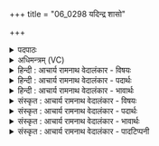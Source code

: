 +++
title = "06_0298 यदिन्द्र शासो"

+++
<details><summary>पदपाठः</summary>

य꣢त्। इ꣣न्द्र। शा꣡सः꣢꣯। अ꣣व्रत꣢म्। अ꣣। व्रत꣢म्। च्या꣣व꣡य꣢। स꣡द꣢꣯सः। प꣡रि꣢꣯। अ꣣स्मा꣡क꣢म्। अँ꣣शु꣢म्। म꣣घवन्। पुरुस्पृ꣡ह꣢म्। पु꣣रु। स्पृ꣡ह꣢꣯म्। व꣣स꣡व्ये꣢। अ꣡धि꣢꣯। ब꣣र्हय। २९८।
</details>

<details><summary>अधिमन्त्रम् (VC)</summary>

- इन्द्रः
- वामदेवो गौतमः
- बृहती
- मध्यमः
- ऐन्द्रं काण्डम्
</details>

<details><summary>हिन्दी : आचार्य रामनाथ वेदालंकार - विषयः</summary>

अगले मन्त्र में इन्द्र नाम से परमेश्वर और राजा को सम्बोधित किया गया है।
</details>

<details><summary>हिन्दी : आचार्य रामनाथ वेदालंकार - पदार्थः</summary>

पदार्थान्वयभाषाः -  प्रथम—परमेश्वर के पक्ष में। (यत्) क्योंकि, हे (इन्द्र) दुर्गुणनिवारक जगदीश्वर ! आप (शासः) शासक और नियामक हैं, इस कारण (अव्रतम्) व्रतहीन और कर्महीन मनुष्य को (सदसः परि) सज्जनों के समाज से (च्यावय) निकाल दीजिए। हे (मघवन्) सद्गुणरूप धनों के धनी ! (अस्माकम्) हमारे (पुरुस्पृहम्) बहुत अधिक प्रिय (अंशुम्) मन को (वसव्ये अधि) आध्यात्मिक एवं आधिभौतिक दोनों प्रकार के धन-समूह की प्राप्ति के निमित्त से (बर्हय) श्रेष्ठ बना दीजिए ॥ द्वितीय—राजा के पक्ष में। (यत्) क्योंकि, हे (इन्द्र) पाप और पापियों के विनाशक राजन् ! आप (शासः) शासक हैं, इस कारण (अव्रतम्) वर्णाश्रम की मर्यादा का पालन न करनेवाले मनुष्य को (सदसः परि) राष्ट्ररूप यज्ञगृह से (च्यावय) निष्कासित कर दो। अथवा (अव्रतम्) राष्ट्रसेवा के व्रत से रहित मनुष्य को (सदसः परि) संसत् की सदस्यता से (च्यावय) च्युत कर दो। हे (मघवन्) धनों के स्वामिन् ! (अस्माकम्) हमारे (पुरुस्पृहम्) अतिशय प्रिय (अंशुम्) प्रदत्त कर-रूप अंशदान को (वसव्ये अधि) राष्ट्रहित के कार्यों में (बर्हय) व्यय करो ॥६॥ इस मन्त्र में श्लेषालङ्कार है ॥६॥
</details>

<details><summary>हिन्दी : आचार्य रामनाथ वेदालंकार - भावार्थः</summary>

भावार्थभाषाः -  वे ही राष्ट्रपरिषद् के सदस्य होने योग्य हैं, जो राष्ट्रसेवा के व्रत में दीक्षित हों। प्रजाजनों को भी वर्णाश्रम की मर्यादा का पालन करनेवाला और कर्मपरायण होना चाहिए। प्रजाओं को चाहिए कि स्वेच्छा से राजा को कर प्रदान करें और राजा को चाहिए कि कर द्वारा प्राप्त धन को राष्ट्रहित के कार्यों में व्यय करे ॥६॥
</details>

<details><summary>संस्कृत : आचार्य रामनाथ वेदालंकार - विषयः</summary>

अथेन्द्रनाम्ना परमेश्वरं राजानं च सम्बोधयति।
</details>

<details><summary>संस्कृत : आचार्य रामनाथ वेदालंकार - पदार्थः</summary>

पदार्थान्वयभाषाः -  प्रथमः—परमात्मपरः। (यत्) यस्मात्, हे (इन्द्र) दुर्गुणविदारक जगदीश्वर ! त्वम् (शासः) शासकः नियामकः असि, तस्मात् (अव्रतम्१) व्रतहीनं कर्महीनं वा जनम्। व्रतं दीक्षा। यद्वा, व्रतमिति कर्मनाम। निघं० २।१। तद्रहितम्। ‘अव्रतम्’ इत्यत्र बहुव्रीहौ ‘नञ्सुभ्याम्’ अ० ६।२।१७२ इत्यन्तोदात्तत्वम्। (सदसः परि) सज्जनसमाजात् (च्यावय) निर्गमय। हे (मघवन्) सद्गुणधन ! (अस्माकम्) नः (पुरुस्पृहम्) बहुस्पृहायुक्तम्। पुरु स्पृहयतीति पुरुस्पृक् तम्। ‘गतिकारकोपपदात् कृत्’ अ० ६।२।१३९ इत्युत्तरपदस्य प्रकृतिस्वरः। (अंशुम्) मनः। मनो ह वा अंशुः। श० ११।५।९।२। (वसव्ये अधि२) आध्यात्मिकाधिभौतिकोभयविधधनसमूहप्राप्तिनिमित्तम्। निमित्तार्थे सप्तमी ‘वसोः समूहे च’ अ० ४।४।१४० इति समूहार्थे यत्। (बर्हय) श्रेष्ठतामापादय। बर्ह प्राधान्ये भ्वादिः, णिजन्तं रूपम् ॥ अथ द्वितीयः—राजन्यपरः। (यत्) यस्मात्, हे (इन्द्र) पापस्य पापिनां च विद्रावक राजन् ! त्वम् (शासः) शासकः असि, तस्मात् (अव्रतम्) वर्णाश्रममर्यादापालनव्रतरहितं जनम् (सदसः परि) राष्ट्ररूपात् यज्ञगृहात् (च्यावय) पृथक् कुरु। यद्वा (अव्रतम्) राष्ट्रसेवाव्रतहीनं जनम् (सदसः परि) संसदः सदस्यतायाः (च्यावय) बहिष्कुरु। हे (मघवन्) धनानां स्वामिन् ! (अस्माकम् पुरुस्पृहम्) अतिशयस्पृहणीयम् (अंशुम्) अंशदानम्, प्रदत्तं करम् (वसव्ये अधि) राष्ट्रहितकार्येषु। वसवे राष्ट्राय हितं वसव्यम्, हितार्थे यत्। (बर्हय) व्ययीकुरु। बर्ह हिंसायाम्, चुरादिः ॥६॥ अत्र श्लेषालङ्कारः ॥६॥
</details>

<details><summary>संस्कृत : आचार्य रामनाथ वेदालंकार - भावार्थः</summary>

भावार्थभाषाः -  त एव राष्ट्रपरिषदः सदस्या भवितुमर्हन्ति ये राष्ट्रसेवाव्रते दीक्षिता भवेयुः। प्रजाजनैरपि वर्णाश्रममर्यादापालकैः कर्मपरायणैश्च भाव्यम्। प्रजाभिः स्वेच्छया राज्ञे करः प्रदेयः, राज्ञा च करद्वारा प्राप्तं धनं राष्ट्रहितकार्येषु व्ययितव्यम् ॥६॥
</details>

<details><summary>संस्कृत : आचार्य रामनाथ वेदालंकार - पादटिप्पनी</summary>

टिप्पणी:   १. व्रतरहितं यज्ञे अप्रवृत्तम्—इति वि०। अकर्माणं अस्तोतारम् अयज्वानं च—इति भ०। अकर्माणं यागविरोधिनम् इत्यर्थः—इति सा०। २. वसव्ये यजमाने यज्ञानां वासयितरि—इति वि०। वसव्येवास्तुनि यज्ञगृहे—इति भ०।
</details>